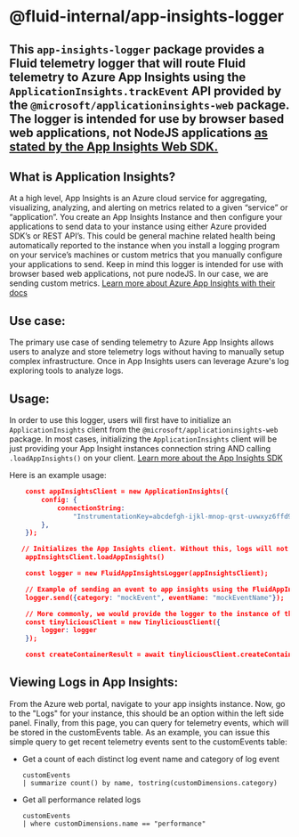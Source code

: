 # @fluid-internal/app-insights-logger

## This `app-insights-logger` package provides a Fluid telemetry logger that will route Fluid telemetry to Azure App Insights using the `ApplicationInsights.trackEvent` API provided by the `@microsoft/applicationinsights-web` package. The logger is intended for use by browser based web applications, not NodeJS applications [as stated by the App Insights Web SDK.](https://learn.microsoft.com/en-us/azure/azure-monitor/app/app-insights-overview?tabs=net)

## What is Application Insights?

At a high level, App Insights is an Azure cloud service for aggregating, visualizing, analyzing, and alerting on metrics related to a given “service” or “application”.
You create an App Insights Instance and then configure your applications to send data to your instance using either Azure provided SDK’s or REST API’s.
This could be general machine related health being automatically reported to the instance when you install a logging program on your service’s machines or custom metrics that you manually configure your applications to send. Keep in mind this logger is intended for use with browser based web applications, not pure nodeJS.
In our case, we are sending custom metrics. [Learn more about Azure App Insights with their docs](https://learn.microsoft.com/en-us/azure/azure-monitor/app/app-insights-overview?tabs=net)

## Use case:

The primary use case of sending telemetry to Azure App Insights allows users to analyze and store telemetry logs without having to manually setup complex infrastructure.
Once in App Insights users can leverage Azure's log exploring tools to analyze logs.

## Usage:

In order to use this logger, users will first have to initialize an `ApplicationInsights` client from the `@microsoft/applicationinsights-web` package. In most cases, initializing the `ApplicationInsights` client will be just providing your App Insight instances connection string AND calling `.loadAppInsights()` on your client. [Learn more about the App Insights SDK](https://github.com/microsoft/ApplicationInsights-JS#before-getting-started)

Here is an example usage:

```json
	const appInsightsClient = new ApplicationInsights({
		config: {
			connectionString:
				"InstrumentationKey=abcdefgh-ijkl-mnop-qrst-uvwxyz6ffd9c;IngestionEndpoint=https://westus2-2.in.applicationinsights.azure.com/;LiveEndpoint=https://westus2.livediagnostics.monitor.azure.com/",
		},
	});

   // Initializes the App Insights client. Without this, logs will not be sent to Azure.
	appInsightsClient.loadAppInsights()

	const logger = new FluidAppInsightsLogger(appInsightsClient);

	// Example of sending an event to app insights using the FluidAppInsightsLogger directly
	logger.send({category: "mockEvent",	eventName: "mockEventName"});

	// More commonly, we would provide the logger to the instance of the Fluid Loader used by your application. This enables Fluid telemetry to be automatically sent to App Insights as your Fluid App is running.
	const tinyliciousClient = new TinyliciousClient({
		logger: logger
	});

	const createContainerResult = await tinyliciousClient.createContainer(containerSchema);

```

## Viewing Logs in App Insights:

From the Azure web portal, navigate to your app insights instance. Now, go to the "Logs" for your instance, this should be an option within the left side panel. Finally, from this page, you can query for telemetry events, which will be stored in the customEvents table. As an example, you can issue this simple query to get recent telemetry events sent to the customEvents table:

-   Get a count of each distinct log event name and category of log event

    ```
    customEvents
    | summarize count() by name, tostring(customDimensions.category)
    ```

-   Get all performance related logs

    ```
    customEvents
    | where customDimensions.name == "performance"
    ```
